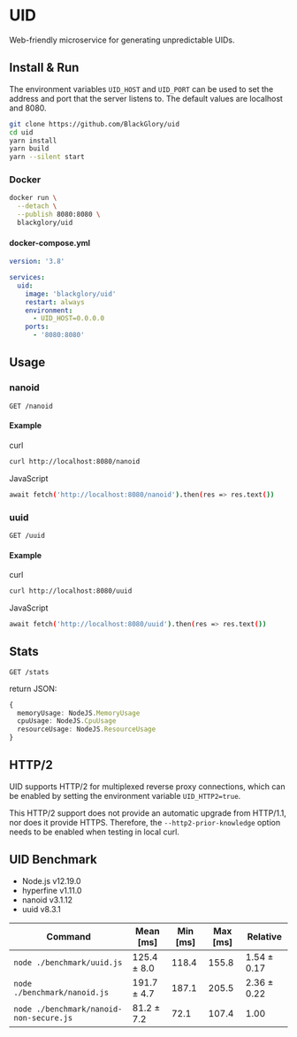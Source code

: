 # UID
Web-friendly microservice for generating unpredictable UIDs.

## Install & Run
The environment variables `UID_HOST` and `UID_PORT` can be used to set the address and port that the server listens to. The default values are localhost and 8080.

```sh
git clone https://github.com/BlackGlory/uid
cd uid
yarn install
yarn build
yarn --silent start
```

### Docker
```sh
docker run \
  --detach \
  --publish 8080:8080 \
  blackglory/uid
```

#### docker-compose.yml
```yml
version: '3.8'

services:
  uid:
    image: 'blackglory/uid'
    restart: always
    environment:
      - UID_HOST=0.0.0.0
    ports:
      - '8080:8080'
```

## Usage
### nanoid
`GET /nanoid`

#### Example
curl
```sh
curl http://localhost:8080/nanoid
```

JavaScript
```sh
await fetch('http://localhost:8080/nanoid').then(res => res.text())
```

### uuid
`GET /uuid`

#### Example
curl
```sh
curl http://localhost:8080/uuid
```

JavaScript
```sh
await fetch('http://localhost:8080/uuid').then(res => res.text())
```

## Stats

`GET /stats`

return JSON:
```ts
{
  memoryUsage: NodeJS.MemoryUsage
  cpuUsage: NodeJS.CpuUsage
  resourceUsage: NodeJS.ResourceUsage
}
```

## HTTP/2
UID supports HTTP/2 for multiplexed reverse proxy connections, which can be enabled by setting the environment variable `UID_HTTP2=true`.

This HTTP/2 support does not provide an automatic upgrade from HTTP/1.1, nor does it provide HTTPS.
Therefore, the `--http2-prior-knowledge` option needs to be enabled when testing in local curl.

## UID Benchmark
- Node.js v12.19.0
- hyperfine v1.11.0
- nanoid v3.1.12
- uuid v8.3.1

| Command | Mean [ms] | Min [ms] | Max [ms] | Relative |
|---|---|---|---|---|
| `node ./benchmark/uuid.js` | 125.4 ± 8.0 | 118.4 | 155.8 | 1.54 ± 0.17 |
| `node ./benchmark/nanoid.js` | 191.7 ± 4.7 | 187.1 | 205.5 | 2.36 ± 0.22 |
| `node ./benchmark/nanoid-non-secure.js` | 81.2 ± 7.2 | 72.1 | 107.4 | 1.00 |

